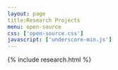 ```yaml
---
layout: page
title:Research Projects
menu: open-source
css: ['open-source.css']
javascript: ['underscore-min.js']
---
```

{% include research.html %}